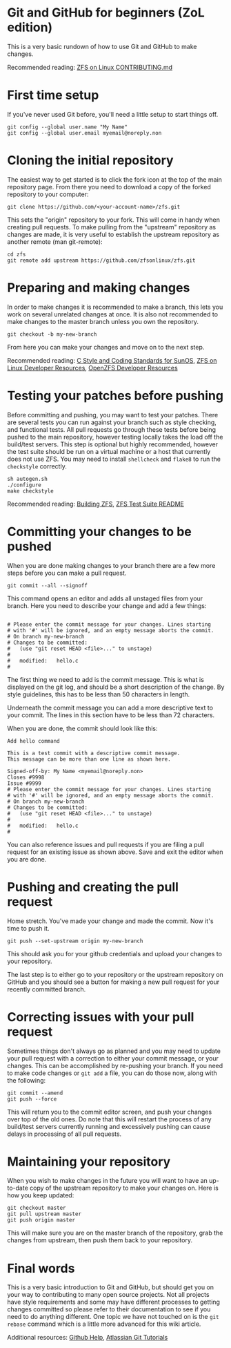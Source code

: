 # Git and GitHub for beginners (ZoL edition)

This is a very basic rundown of how to use Git and GitHub to make changes.

Recommended reading: [ZFS on Linux CONTRIBUTING.md](https://github.com/zfsonlinux/zfs/blob/master/.github/CONTRIBUTING.md)

# First time setup

If you've never used Git before, you'll need a little setup to start things off.

```
git config --global user.name "My Name"
git config --global user.email myemail@noreply.non
```

# Cloning the initial repository

The easiest way to get started is to click the fork icon at the top of the main repository page.  From there you need to download a copy of the forked repository to your computer:

```
git clone https://github.com/<your-account-name>/zfs.git
```

This sets the "origin" repository to your fork. This will come in handy 
when creating pull requests. To make pulling from the "upstream" repository
as changes are made, it is very useful to establish the upstream repository
as another remote (man git-remote):

```
cd zfs
git remote add upstream https://github.com/zfsonlinux/zfs.git
```

# Preparing and making changes

In order to make changes it is recommended to make a branch, this lets you work on several unrelated changes at once.  It is also not recommended to make changes to the master branch unless you own the repository.

```
git checkout -b my-new-branch
```

From here you can make your changes and move on to the next step.

Recommended reading: [C Style and Coding Standards for SunOS](https://www.cis.upenn.edu/~lee/06cse480/data/cstyle.ms.pdf), [ZFS on Linux Developer Resources](https://github.com/zfsonlinux/zfs/wiki/Developer-Resources), [OpenZFS Developer Resources](http://open-zfs.org/wiki/Developer_resources)

# Testing your patches before pushing

Before committing and pushing, you may want to test your patches.  There are several tests you can run against your branch such as style checking, and functional tests.  All pull requests go through these tests before being pushed to the main repository, however testing locally takes the load off the build/test servers.  This step is optional but highly recommended, however the test suite should be run on a virtual machine or a host that currently does not use ZFS.  You may need to install `shellcheck` and `flake8` to run the `checkstyle` correctly.

```
sh autogen.sh
./configure
make checkstyle
```

Recommended reading: [Building ZFS](https://github.com/zfsonlinux/zfs/wiki/Building-ZFS), [ZFS Test Suite README](https://github.com/zfsonlinux/zfs/blob/master/tests/README.md)

# Committing your changes to be pushed

When you are done making changes to your branch there are a few more steps before you can make a pull request.

```
git commit --all --signoff
```

This command opens an editor and adds all unstaged files from your branch.  Here you need to describe your change and add a few things:

```

# Please enter the commit message for your changes. Lines starting
# with '#' will be ignored, and an empty message aborts the commit.
# On branch my-new-branch
# Changes to be committed:
#   (use "git reset HEAD <file>..." to unstage)
#
#   modified:   hello.c
#
```

The first thing we need to add is the commit message.  This is what is displayed on the git log, and should be a short description of the change.  By style guidelines, this has to be less than 50 characters in length.

Underneath the commit message you can add a more descriptive text to your commit.  The lines in this section have to be less than 72 characters.

When you are done, the commit should look like this:

```
Add hello command

This is a test commit with a descriptive commit message.
This message can be more than one line as shown here.

Signed-off-by: My Name <myemail@noreply.non>
Closes #9998
Issue #9999
# Please enter the commit message for your changes. Lines starting
# with '#' will be ignored, and an empty message aborts the commit.
# On branch my-new-branch
# Changes to be committed:
#   (use "git reset HEAD <file>..." to unstage)
#
#   modified:   hello.c
#
```

You can also reference issues and pull requests if you are filing a pull request for an existing issue as shown above.  Save and exit the editor when you are done.

# Pushing and creating the pull request

Home stretch.  You've made your change and made the commit.  Now it's time to push it.

```
git push --set-upstream origin my-new-branch
```

This should ask you for your github credentials and upload your changes to your repository.

The last step is to either go to your repository or the upstream repository on GitHub and you should see a button for making a new pull request for your recently committed branch.

# Correcting issues with your pull request

Sometimes things don't always go as planned and you may need to update your pull request with a correction to either your commit message, or your changes.  This can be accomplished by re-pushing your branch.  If you need to make code changes or `git add` a file, you can do those now, along with the following:

```
git commit --amend
git push --force
```

This will return you to the commit editor screen, and push your changes over top of the old ones.  Do note that this will restart the process of any build/test servers currently running and excessively pushing can cause delays in processing of all pull requests.

# Maintaining your repository

When you wish to make changes in the future you will want to have an up-to-date copy of the upstream repository to make your changes on.  Here is how you keep updated:

```
git checkout master
git pull upstream master
git push origin master
```

This will make sure you are on the master branch of the repository, grab the changes from upstream, then push them back to your repository.

# Final words

This is a very basic introduction to Git and GitHub, but should get you on your way to contributing to many open source projects.  Not all projects have style requirements and some may have different processes to getting changes committed so please refer to their documentation to see if you need to do anything different.  One topic we have not touched on is the `git rebase` command which is a little more advanced for this wiki article.

Additional resources: [Github Help](https://help.github.com/), [Atlassian Git Tutorials](https://www.atlassian.com/git/tutorials)